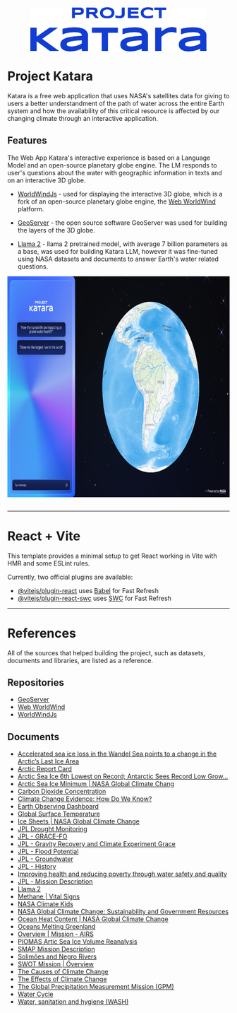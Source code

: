 <div style="display:flex;justify-content:center;">
    <img src="./katara.png" height="100" />
</div>

# Project Katara
Katara is a free web application that uses NASA's satellites data for giving to users a better understandment of the path of water across the entire Earth system and how the availability of this critical resource is affected by our changing climate through an interactive application. 

## Features

The Web App Katara's interactive experience is based on a Language Model and an open-source planetary globe engine. The LM responds to user's questions about the water with geographic information in texts and on an interactive 3D globe. 

- [WorldWindJs](https://github.com/WorldWindEarth/worldwindjs) - used for displaying the interactive 3D globe, which is a fork of an open-source planetary globe engine, the [Web WorldWind](https://worldwind.arc.nasa.gov/web/) platform.

- [GeoServer](https://github.com/project-katara/geoserver) - the open source software GeoServer was used for building the layers of the 3D globe.

- [Llama 2](https://huggingface.co/docs/transformers/main/model_doc/llama2) - llama 2 pretrained model, with average 7 billion parameters as a base, was used for building Katara LLM, however it was fine-tuned using NASA datasets and documents to answer Earth's water related questions.
  
<div style="display:flex;justify-content:center;">
    <img src="./app_img.png" height="500"/>
</div>
</br>

***

# React + Vite
This template provides a minimal setup to get React working in Vite with HMR and some ESLint rules.

Currently, two official plugins are available:

- [@vitejs/plugin-react](https://github.com/vitejs/vite-plugin-react/blob/main/packages/plugin-react/README.md) uses [Babel](https://babeljs.io/) for Fast Refresh
- [@vitejs/plugin-react-swc](https://github.com/vitejs/vite-plugin-react-swc) uses [SWC](https://swc.rs/) for Fast Refresh

***

# References
All of the sources that helped building the project, such as datasets, documents and libraries, are listed as a reference.

## Repositories

- [GeoServer](https://github.com/project-katara/geoserver)
- [Web WorldWind](https://worldwind.arc.nasa.gov/web/)
- [WorldWindJs](https://github.com/WorldWindEarth/worldwindjs)
  
## Documents

- [Accelerated sea ice loss in the Wandel Sea points to a change in the Arctic’s Last Ice Area](https://www.nature.com/articles/s43247-021-00197-5)
- [Arctic Report Card](https://arctic.noaa.gov/Report-card/)
- [Arctic Sea Ice 6th Lowest on Record; Antarctic Sees Record Low Grow...](https://climate.nasa.gov/news/3284/arctic-sea-ice-6th-lowest-on-record-antarctic-sees-record-low-growth/)
- [Arctic Sea Ice Minimum | NASA Global Climate Chang](https://climate.nasa.gov/vital-signs/arctic-sea-ice/)
- [Carbon Dioxide Concentration](https://climate.nasa.gov/vital-signs/carbon-dioxide/)
- [Climate Change Evidence: How Do We Know?](https://climate.nasa.gov/evidence/)
- [Earth Observing Dashboard](https://eodashboard.org/explore)
- [Global Surface Temperature](https://climate.nasa.gov/vital-signs/global-temperature/)
- [Ice Sheets | NASA Global Climate Change](https://climate.nasa.gov/vital-signs/ice-sheets/)
- [JPL Drought Monitoring](https://grace.jpl.nasa.gov/applications/drought-monitoring/)
- [JPL - GRACE-FO](https://grace.jpl.nasa.gov/mission/grace-fo/)
- [JPL - Gravity Recovery and Climate Experiment Grace](https://www.jpl.nasa.gov/missions/gravity-recovery-and-climate-experiment-grace)
- [JPL - Flood Potential](https://grace.jpl.nasa.gov/applications/flood-potential/)
- [JPL - Groundwater](https://grace.jpl.nasa.gov/applications/groundwater/)
- [JPL - History](https://www.jpl.nasa.gov/who-we-are/history)
- [Improving health and reducing poverty through water safety and quality](https://www.who.int/activities/improving-water-safety)
- [JPL - Mission Description](https://smap.jpl.nasa.gov/mission/description/)
- [Llama 2](https://huggingface.co/docs/transformers/main/model_doc/llama2)
- [Methane | Vital Signs](https://climate.nasa.gov/vital-signs/methane/)
- [NASA Climate Kids](https://climatekids.nasa.gov/carbon/)
- [NASA Global Climate Change: Sustainability and Government Resources](https://climate.nasa.gov/solutions/resources/)
- [Ocean Heat Content | NASA Global Climate Change](https://climate.nasa.gov/vital-signs/ocean-warming/)
- [Oceans Melting Greenland](https://omg.jpl.nasa.gov/)
- [Overview | Mission - AIRS](https://airs.jpl.nasa.gov/mission/overview/)
- [PIOMAS Artic Sea Ice Volume Reanalysis](http://psc.apl.uw.edu/research/projects/arctic-sea-ice-volume-anomaly/)
- [SMAP Mission Description](https://smap.jpl.nasa.gov/mission/why-it-matters/)
- [Solimões and Negro Rivers](https://www.nasa.gov/image-article/solim%C3%B5es-negro-rivers/)
- [SWOT Mission | Overview](https://swot.jpl.nasa.gov/mission/overview/)
- [The Causes of Climate Change](https://climate.nasa.gov/causes/)
- [The Effects of Climate Change](https://climate.nasa.gov/effects/)
- [The Global Precipitation Measurement Mission (GPM)](https://gpm.nasa.gov/missions/GPM)
- [Water Cycle](https://www.nasa.gov/general/water-cycle/.)
- [Water, sanitation and hygiene (WASH)](https://www.who.int/health-topics/water-sanitation-and-hygiene-wash)